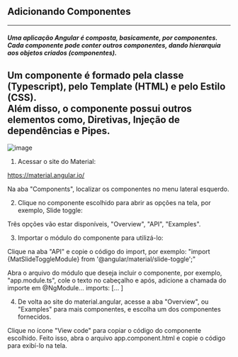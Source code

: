 ## Adicionando Componentes
---  
##### Uma aplicação Angular é composta, basicamente, por componentes. Cada componente pode conter outros componentes, dando hierarquia aos objetos criados (componentes).  
Um componente é formado pela classe (Typescript), pelo Template (HTML) e pelo Estilo (CSS).  
Além disso, o componente possui outros elementos como, Diretivas, Injeção de dependências e Pipes.
---  
![image](https://github.com/dagbertoRigue/angular/assets/58428043/429ce271-3198-4993-b618-85e35d105445)

1. Acessar o site do Material:  

https://material.angular.io/

Na aba "Components", localizar os componentes no menu lateral esquerdo. 

2. Clique no componente escolhido para abrir as opções na tela, por exemplo, Slide toggle:  

Três opções vão estar disponíveis, "Overview", "API", "Examples".

3. Importar o módulo do componente para utilizá-lo:  

Clique na aba "API" e copie o código do import, por exemplo: "import {MatSlideToggleModule} from '@angular/material/slide-toggle';"  

Abra o arquivo do módulo que deseja incluir o componente, por exemplo, "app.module.ts", cole o texto no cabeçalho e após, adicione a chamada do importe em @NgModule... imports: [... ]

4. De volta ao site do material.angular, acesse a aba "Overview", ou "Examples" para mais componentes, e escolha um dos componentes fornecidos.

Clique no ícone "View code" para copiar o código do componente escolhido.
Feito isso, abra o arquivo app.component.html e copie o código para exibí-lo na tela.


